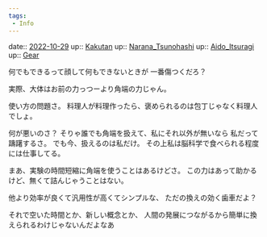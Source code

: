 ```yaml
---
tags:
 - Info
---
```


date:: [2022-10-29](Daily_Note/2022-10-29.md)
up:: [Kakutan](Bar/Novel/Nacaria/Kakutan.md)
up:: [Narana_Tsunohashi](Bar/Novel/Nacaria/Narana_Tsunohashi.md)
up:: [Aido_Itsuragi](Bar/Novel/Nacaria/Aido_Itsuragi.md)
up:: [Gear](Bar/Novel/Topics/Gear.md)

何でもできるって顔して何もできないときが
一番傷つくだろ？

実際、大体はお前の力っつーより角端の力じゃん。


使い方の問題さ。
料理人が料理作ったら、褒められるのは包丁じゃなく料理人でしょ。


何が悪いのさ？
そりゃ誰でも角端を扱えて、私にそれ以外が無いなら
私だって躊躇するさ。
でも今、扱えるのは私だけ。
その上私は脳科学で食べられる程度には仕事してる。

まあ、実験の時間短縮に角端を使うことはあるけどさ。
この力はあって助かるけど、無くて詰んじゃうことはない。

他より効率が良くて汎用性が高くてシンプルな、
ただの換えの効く歯車だよ？

それで空いた時間とか、新しい概念とか、
人間の発展につながるから簡単に換えられるわけじゃないんだよなあ
